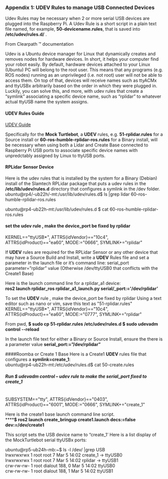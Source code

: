 ### Appendix 1: UDEV Rules to manage USB Connected Devices

Udev Rules may be necessary when 2 or more serial USB devices are plugged into the Raspberry Pi. A Udev Rule is a short script in a plain text file named, for example, **50-devicename.rules**, that is saved into **/etc/udev/rules.d/** .
 
From Clearpath ™ documentation
[](https://www.clearpathrobotics.com/assets/guides/kinetic/ros/Udev%20Rules.html#)
 
Udev is a Ubuntu device manager for Linux that dynamically creates and removes nodes for hardware devices. In short, it helps your computer find your robot easily. By default, hardware devices attached to your Linux (Ubuntu) PC will belong to the root user. This means that any programs (e.g. ROS nodes) running as an unprivileged (i.e. not root) user will not be able to access them. On top of that, devices will receive names such as ttyACMx and ttyUSBx arbitrarily based on the order in which they were plugged in. Luckily, you can solve this, and more, with udev rules that create a “symlink” associating a specific device name, such as “rplidar” to whatever actual ttyUSB name the system assigns.

#### UDEV Rules Guide
[UDEV Guide](https://www.clearpathrobotics.com/assets/guides/kinetic/ros/Udev%20Rules.html)

Specifically for the **Mock Turtlebot**, a **UDEV** rules, e.g. **51-rplidar.rules** for a Source install or **60-ros-humble-rplidar-ros.rules** for a Binary install,  will be necessary when using both a Lidar and Create Base connected to Raspberry Pi USB ports to associate specific device names with unpredctably assigned by Linux to ttyUSB ports.
 
#### RPLidar Sensor Device
Here is the udev rules that is installed by the system for a Binary (Debian) install of the Slamtech RPLidar package that puts a udev rules in the **/etc/lib/udev/rules.d** directory that configures a symlink in the /dev folder.  
ubuntu@rp4/-ub22h/-mt:/usr/lib/udev/rules.d\$ ls |grep lidar
60\-ros\-humble\-rplidar\-ros.rules


ubuntu@rp4\-ub22h\-mt:/usr/lib/udev/rules.d
\$ cat 60-ros-humble-rplidar-ros.rules
#### set the udev rule , make the device_port be fixed by rplidar

KERNEL=="ttyUSB*", ATTRS{idVendor}=="10c4", ATTRS{idProduct}=="ea60", MODE:="0666", SYMLINK+="rplidar"


If **UDEV** rules are required for the RPLidar Sensor or any other device that may have a Source Build and Install, write a **UDEV** Rules file and set a parameter in the launch file or it’s command line: serial_port parameter=”rplidar” value (Otherwise /dev/ttyUSB0 that conflicts with the Create1 Base)


Here is the launch command line for a rplidar\_a1 device:  
**ros2 launch rplidar\_ros rplidar\_a1\_launch.py serial/_port:='/dev/rplidar’**


To set the **UDEV** rule , make the device_port be fixed by rplidar
Using a text editor such as nano or vim, save this text as "51-rplidar.rules"  
KERNEL=="ttyUSB*", ATTRS{idVendor}=="10c4", ATTRS{idProduct}=="ea60", MODE:="0777", SYMLINK+="rplidar"


From pwd, **\$ sudo cp 51\-rplidar.rules  /etc/udev/rules.d
\$ sudo udevadm control --reload**

In the launch file text for either a Binary or Source Install, ensure the there is a parameter value  **serial\_port:=”/dev/rplidar”**

####Roomba or Create 1 Base 
Here is a Create1 **UDEV** rules file that configures a **symlink=create\_1**:  
ubuntu@rp4\-ub22h-mt:/etc/udev/rules.d\$ cat 50\-create.rules
##### Run \$ udevadm control – udev rule to make the serial_port fixed to create_1
#
SUBSYSTEM=="tty", ATTRS{idVendor}=="0403", ATTRS{idProduct}=="6001", MODE:="0666", SYMLINK+="create\_1" 
 
Here is the create1 base launch command line script.  
******\$ ros2 launch create\_bringup create1.launch decs:=false dev:=/dev/create1**


This script sets the USB device name to “create\_1’
Here is a list display of the MockTurtlebot serial ttyUSBx ports:  

ubuntu@rp5-ub24h-mb:~$ ls -l /dev/ |grep USB  
lrwxrwxrwx  1 root   root           7 Mar  5 14:02 create\_1 -> ttyUSB0  
lrwxrwxrwx  1 root   root           7 Mar  5 14:02 rplidar -> ttyUSB1  
crw-rw-rw-  1 root   dialout 188,   0 Mar  5 14:02 ttyUSB0  
crw-rw-rw-  1 root   dialout 188,   1 Mar  5 14:02 ttyUSB1






